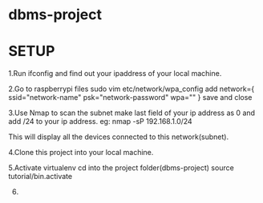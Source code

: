 # dbms-project

# SETUP
1.Run ifconfig and find out your ipaddress of your local machine.

2.Go to raspberrypi files 
  sudo vim etc/network/wpa_config
  add
  network={
      ssid="network-name"
      psk="network-password"
      wpa=""
  }
  save and close

3.Use Nmap to scan the subnet make last field of your ip address as 0 and add /24 to your ip address.
  eg: nmap -sP 192.168.1.0/24
  
  This will display all the devices connected to this network(subnet).

4.Clone this project into your local machine.

5.Activate virtualenv
  cd into the project folder(dbms-project)
  source tutorial/bin.activate
  
6.
